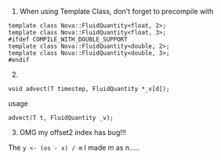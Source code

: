 1. When using Template Class, don't forget to precompile with 

```
template class Nova::FluidQuantity<float, 2>;
template class Nova::FluidQuantity<float, 3>;
#ifdef COMPILE_WITH_DOUBLE_SUPPORT
template class Nova::FluidQuantity<double, 2>;
template class Nova::FluidQuantity<double, 3>;
#endif
```

2. 

```
void advect(T timestep, FluidQuantity *_v[d]);
```

usage
```
advect(T t, FluidQuantity _v);
```

3. OMG my offset2 index has bug!!!

The `y <- (os - x) / m` I made m as n.....